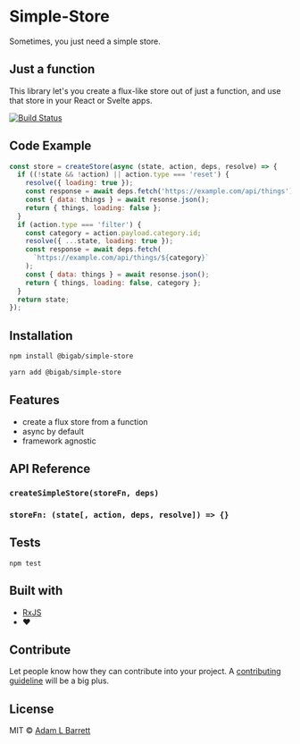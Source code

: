 # Simple-Store

Sometimes, you just need a simple store.

## Just a function

This library let's you create a flux-like store out of just a function, and use that store in your React or Svelte apps.

[![Build Status](https://travis-ci.com/BigAB/simple-store.svg?branch=master)](https://travis-ci.com/BigAB/simple-store)

## Code Example

```js
const store = createStore(async (state, action, deps, resolve) => {
  if ((!state && !action) || action.type === 'reset') {
    resolve({ loading: true });
    const response = await deps.fetch('https://example.com/api/things');
    const { data: things } = await resonse.json();
    return { things, loading: false };
  }
  if (action.type === 'filter') {
    const category = action.payload.category.id;
    resolve({ ...state, loading: true });
    const response = await deps.fetch(
      `https://example.com/api/things/${category}`
    );
    const { data: things } = await resonse.json();
    return { things, loading: false, category };
  }
  return state;
});
```

## Installation

```sh
npm install @bigab/simple-store
```

```sh
yarn add @bigab/simple-store
```

## Features

- create a flux store from a function
- async by default
- framework agnostic

## API Reference

### `createSimpleStore(storeFn, deps)`

### `storeFn: (state[, action, deps, resolve]) => {}`

## Tests

```
npm test
```

## Built with

- [RxJS](https://rxjs.dev/)
- ❤️

## Contribute

Let people know how they can contribute into your project. A [contributing guideline](./CONTRIBUTING.md) will be a big plus.

## License

MIT © [Adam L Barrett](adamlbarrett.com)
